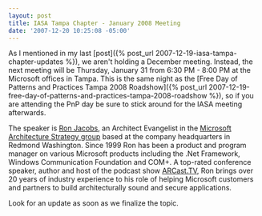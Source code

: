 ```yaml
---
layout: post
title: IASA Tampa Chapter - January 2008 Meeting
date: '2007-12-20 10:25:08 -05:00'
---
```


As I mentioned in my last [post]({% post_url 2007-12-19-iasa-tampa-chapter-updates %}), we aren't holding a December meeting. Instead, the next meeting will be Thursday, January 31 from 6:30 PM - 8:00 PM at the Microsoft offices in Tampa. This is the same night as the [Free Day of Patterns and Practices Tampa 2008 Roadshow]({% post_url 2007-12-19-free-day-of-patterns-and-practices-tampa-2008-roadshow %}), so if you are attending the PnP day be sure to stick around for the IASA meeting afterwards.

The speaker is [Ron Jacobs](http://www.ronjacobs.com/), an Architect Evangelist in the [Microsoft Architecture Strategy group](http://msdn.microsoft.com/architecture) based at the company headquarters in Redmond Washington. Since 1999 Ron has been a product and program manager on various Microsoft products including the .Net Framework, Windows Communication Foundation and COM+. A top-rated conference speaker, author and host of the podcast show [ARCast.TV](http://www.arcast.tv), Ron brings over 20 years of industry experience to his role of helping Microsoft customers and partners to build architecturally sound and secure applications.

Look for an update as soon as we finalize the topic.
